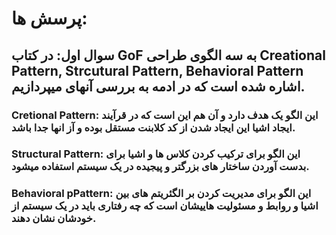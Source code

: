 # پرسش ها:
## سوال اول: در کتاب GoF به سه الگوی طراحی Creational Pattern, Strcutural Pattern, Behavioral Pattern اشاره شده  است که در ادمه به بررسی آنهای میپردازیم.

### Cretional Pattern: این الگو یک هدف دارد و آن هم این است که در قرآیند ایجاد اشیا این ایجاد شدن از کد کلابنت مستقل بوده و آز انها جدا باشد.
### Structural Pattern: این الگو برای ترکیب کردن کلاس ها و اشیا برای بدست آوردن ساختار های بزرگتر و پیجیده در یک سیستم استفاده میشود.
### Behavioral pPattern: این الگو  برای مدیریت کردن بر الگئریتم های بین اشیا و روابط و مسئولیت هاییشان است که چه رفتاری باید در یک سیستم از خودشان نشان دهند.

